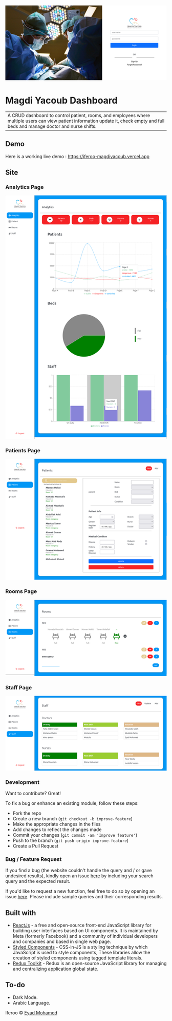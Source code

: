 # ![Dashboard](https://github.com/iferoo/magdiyacoub-dashboard/blob/master/src/imeges/login.png)

# Magdi Yacoub Dashboard

<table>
<tr>
<td>
A CRUD dashboard to control patient, rooms, and employees where multiple users can view patient
information update it, check empty and full beds and manage doctor and nurse shifts.
</td>
</tr>
</table>

## Demo

Here is a working live demo : https://iferoo-magdiyacoub.vercel.app

## Site

### Analytics Page

![](https://github.com/iferoo/magdiyacoub-dashboard/blob/master/src/imeges/analytics.png)

### Patients Page

![](https://github.com/iferoo/magdiyacoub-dashboard/blob/master/src/imeges/patients.png)

### Rooms Page

![](https://github.com/iferoo/magdiyacoub-dashboard/blob/master/src/imeges/rooms.png)

### Staff Page

![](https://github.com/iferoo/magdiyacoub-dashboard/blob/master/src/imeges/staff.png)

<!-- ## Mobile support

The WebApp is compatible with devices of all sizes and all OS's, and consistent improvements are being made.

![](https://iharsh234.github.io/WebApp/images/demo/mobile.png)

## [Usage](https://iharsh234.github.io/WebApp/) -->

### Development

Want to contribute? Great!

To fix a bug or enhance an existing module, follow these steps:

- Fork the repo
- Create a new branch (`git checkout -b improve-feature`)
- Make the appropriate changes in the files
- Add changes to reflect the changes made
- Commit your changes (`git commit -am 'Improve feature'`)
- Push to the branch (`git push origin improve-feature`)
- Create a Pull Request

### Bug / Feature Request

If you find a bug (the website couldn't handle the query and / or gave undesired results), kindly open an issue [here](https://iferoo.vercel.app/) by including your search query and the expected result.

If you'd like to request a new function, feel free to do so by opening an issue [here](https://iferoo.vercel.app/). Please include sample queries and their corresponding results.

## Built with

- [ReactJs](https://reactjs.org/) - a free and open-source front-end JavaScript library for building user interfaces based on UI components. It is maintained by Meta (formerly Facebook) and a community of individual developers and companies and based in single web page.
- [Styled Components](https://styled-components.com/) - CSS-in-JS is a styling technique by which JavaScript is used to style components, These libraries allow the creation of styled components using tagged template literals.
- [Redux Toolkit](https://redux-toolkit.js.org/) - Redux is an open-source JavaScript library for managing and centralizing application global state.

## To-do

- Dark Mode.
- Arabic Language.

<!-- ## Team

| [![Harsh Vijay](https://avatars1.githubusercontent.com/u/12688534?v=3&s=144)](https://github.com/iharsh234) | [![Quandl.com](https://github.com/iharsh234/WebApp/blob/master/images/quandl.jpg)](https://www.quandl.com/) |
| ----------------------------------------------------------------------------------------------------------- | ----------------------------------------------------------------------------------------------------------- |
| [Harsh Vijay ](https://github.com/iharsh234)                                                                | [Quandl](https://www.quandl.com)                                                                            | -->

<!-- ## [License](https://github.com/iharsh234/WebApp/blob/master/LICENSE.md) -->

Iferoo © [Eyad Mohamed](https://github.com/iferoo)
